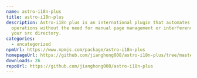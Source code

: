 ```yaml
---
name: astro-i18n-plus
title: astro-i18n-plus
description: Astro-i18n plus is an international plugin that automates basic
  operations without the need for manual page management or interference with
  your src directory.
categories:
  - uncategorized
npmUrl: https://www.npmjs.com/package/astro-i18n-plus
homepageUrl: https://github.com/jianghong008/astro-i18n-plus/tree/master/packages/astro-i18n-plus
downloads: 26
repoUrl: https://github.com/jianghong008/astro-i18n-plus
---
```

